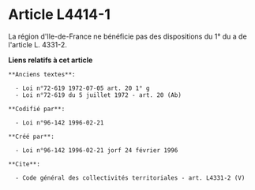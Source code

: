 # Article L4414-1

La région d'Ile-de-France ne bénéficie pas des dispositions du 1° du a de l'article L. 4331-2.

**Liens relatifs à cet article**

	**Anciens textes**:

	  - Loi n°72-619 1972-07-05 art. 20 1° g
	  - Loi n°72-619 du 5 juillet 1972 - art. 20 (Ab)

	**Codifié par**:

	  - Loi n°96-142 1996-02-21

	**Créé par**:

	  - Loi n°96-142 1996-02-21 jorf 24 février 1996

	**Cite**:

	  - Code général des collectivités territoriales - art. L4331-2 (V)
